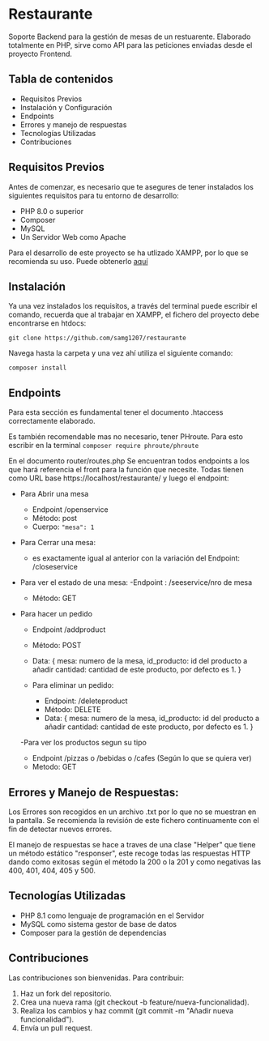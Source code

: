 
# Restaurante

Soporte Backend para la gestión de mesas de un restuarente. Elaborado totalmente en PHP, sirve como API para las peticiones enviadas desde el proyecto Frontend.

## Tabla de contenidos
- Requisitos Previos
- Instalación y Configuración
- Endpoints
- Errores y manejo de respuestas
- Tecnologías Utilizadas
- Contribuciones

## Requisitos Previos
Antes de comenzar, es necesario que te asegures de tener instalados los siguientes requisitos para tu entorno de desarrollo:
- PHP 8.0 o superior
- Composer
- MySQL
- Un Servidor Web como Apache

Para el desarrollo de este proyecto se ha utlizado XAMPP, por lo que se recomienda su uso. Puede obtenerlo [aquí](https://www.apachefriends.org/es/index.html)

## Instalación
Ya una vez instalados los requisitos, a través del terminal puede escribir el comando, recuerda que al trabajar en XAMPP, el fichero del proyecto debe encontrarse en htdocs: 

``` git clone https://github.com/samg1207/restaurante ``` 

Navega hasta la carpeta y una vez ahí utiliza el siguiente comando:

``` composer install ```

## Endpoints
Para esta sección es fundamental tener el documento .htaccess correctamente elaborado. 

Es también recomendable mas no necesario, tener PHroute. Para esto escribir en la terminal
```composer require phroute/phroute```

En el documento router/routes.php Se encuentran todos endpoints a los que hará referencia el front para la función que necesite. Todas tienen como URL base https://localhost/restaurante/ y luego el endpoint:
- Para Abrir una mesa
  - Endpoint /openservice
  - Método: post
  - Cuerpo: ```"mesa": 1 ```
- Para Cerrar una mesa: 
  - es exactamente igual al anterior con la variación del Endpoint: /closeservice

- Para ver el estado de una mesa: 
  -Endpoint : /seeservice/nro de mesa
  - Método: GET 

- Para hacer un pedido
  - Endpoint /addproduct
  - Método: POST 
  - Data: {
      mesa: numero de la mesa,
      id_producto: id del producto a añadir
      cantidad: cantidad de este producto, por defecto es 1.
  }

  - Para eliminar un pedido:
    - Endpoint: /deleteproduct
    - Método: DELETE 
    - Data: {
      mesa: numero de la mesa,
      id_producto: id del producto a añadir
      cantidad: cantidad de este producto, por defecto es 1.
  }

  -Para ver los productos segun su tipo
    - Endpoint /pizzas o /bebidas o /cafes (Según lo que se quiera ver)
    - Metodo: GET 


## Errores y Manejo de Respuestas: 

Los Errores son recogidos en un archivo .txt por lo que no se muestran en la pantalla. Se recomienda la revisión de este fichero continuamente con el fin de detectar nuevos errores. 

El manejo de respuestas se hace a traves de una clase "Helper" que tiene un método estático "responser", este recoge todas las respuestas HTTP dando como exitosas según el método la 200 o la 201 y como negativas las 400, 401, 404, 405 y 500.

## Tecnologías Utilizadas
- PHP 8.1 como lenguaje de programación en el Servidor
- MySQL como sistema gestor de base de datos
- Composer para la gestión de dependencias

## Contribuciones

Las contribuciones son bienvenidas. Para contribuir:

1. Haz un fork del repositorio.
2. Crea una nueva rama (git checkout -b feature/nueva-funcionalidad).
3. Realiza los cambios y haz commit (git commit -m "Añadir nueva funcionalidad").
4. Envía un pull request.